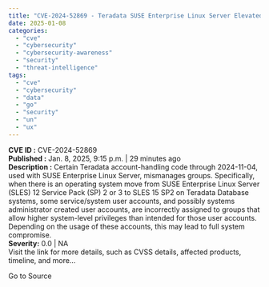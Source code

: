 ```yaml
---
title: "CVE-2024-52869 - Teradata SUSE Enterprise Linux Server Elevated Privilege Group Misassignment"
date: 2025-01-08
categories: 
  - "cve"
  - "cybersecurity"
  - "cybersecurity-awareness"
  - "security"
  - "threat-intelligence"
tags: 
  - "cve"
  - "cybersecurity"
  - "data"
  - "go"
  - "security"
  - "un"
  - "ux"
---
```


**CVE ID :** CVE-2024-52869  
**Published :** Jan. 8, 2025, 9:15 p.m. | 29 minutes ago  
**Description :** Certain Teradata account-handling code through 2024-11-04, used with SUSE Enterprise Linux Server, mismanages groups. Specifically, when there is an operating system move from SUSE Enterprise Linux Server (SLES) 12 Service Pack (SP) 2 or 3 to SLES 15 SP2 on Teradata Database systems, some service/system user accounts, and possibly systems administrator created user accounts, are incorrectly assigned to groups that allow higher system-level privileges than intended for those user accounts. Depending on the usage of these accounts, this may lead to full system compromise.  
**Severity:** 0.0 | NA  
Visit the link for more details, such as CVSS details, affected products, timeline, and more...

Go to Source
